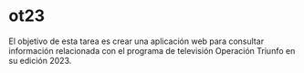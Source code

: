 # ot23

El objetivo de esta tarea es crear una aplicación web para consultar información relacionada con el programa de televisión Operación Triunfo en su edición 2023.